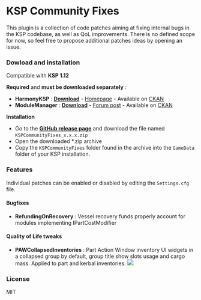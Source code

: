 # KSP Community Fixes

This plugin is a collection of code patches aiming at fixing internal bugs in the KSP codebase, as well as QoL improvements.
There is no defined scope for now, so feel free to propose additional patches ideas by opening an issue.

### Dowload and installation

Compatible with **KSP 1.12**

**Required** and **must be downloaded separately** : 

- **HarmonyKSP** : **[Download](https://github.com/KSPModdingLibs/HarmonyKSP/releases)** - [Homepage](https://github.com/KSPModdingLibs/HarmonyKSP/) - Available on [CKAN]
- **ModuleManager** : **[Download](https://ksp.sarbian.com/jenkins/job/ModuleManager/lastSuccessfulBuild/artifact/)** - [Forum post](https://forum.kerbalspaceprogram.com/index.php?/topic/50533-18x-110x-module-manager-414-july-7th-2020-locked-inside-edition/) - Available on [CKAN]

**Installation**

- Go to the **[GitHub release page](https://github.com/KSPModdingLibs/KSPCommunityFixes/releases)** and download the file named `KSPCommunityFixes_x.x.x.zip`
- Open the downloaded *.zip archive
- Copy the `KSPCommunityFixes` folder found in the archive into the `GameData` folder of your KSP installation.

### Features

Individual patches can be enabled or disabled by editing the `Settings.cfg` file.

#### Bugfixes

- **RefundingOnRecovery** : Vessel recovery funds properly account for modules implementing IPartCostModifier

#### Quality of Life tweaks 

- **PAWCollapsedInventories** : Part Action Window inventory UI widgets in a collapsed group by default, group title show slots usage and cargo mass. Applied to part and kerbal inventories. ![](https://github.com/KSPModdingLibs/KSPCommunityFixes/raw/master/Screenshots/PAWCollapsedInventories.gif)

### License

MIT

[CKAN]: https://forum.kerbalspaceprogram.com/index.php?/topic/197082-ckan-the-comprehensive-kerbal-archive-network-v1304-hubble/